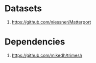 # Datasets

1. https://github.com/niessner/Matterport

# Dependencies

1. https://github.com/mikedh/trimesh
